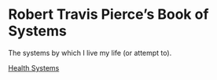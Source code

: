 # Robert Travis Pierce’s Book of Systems
The systems by which I live my life (or attempt to).

[Health Systems](/health)
